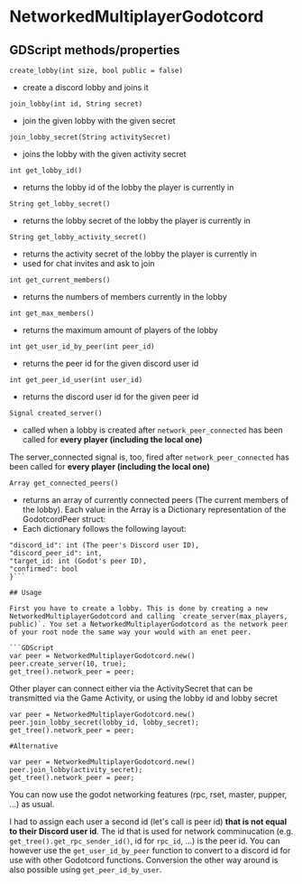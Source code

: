 # NetworkedMultiplayerGodotcord

## GDScript methods/properties

`create_lobby(int size, bool public = false)`
- create a discord lobby and joins it

`join_lobby(int id, String secret)`
- join the given lobby with the given secret

`join_lobby_secret(String activitySecret)`
- joins the lobby with the given activity secret

`int get_lobby_id()`
- returns the lobby id of the lobby the player is currently in

`String get_lobby_secret()`
- returns the lobby secret of the lobby the player is currently in

`String get_lobby_activity_secret()`
- returns the activity secret of the lobby the player is currently in
- used for chat invites and ask to join
  
`int get_current_members()`
- returns the numbers of members currently in the lobby

`int get_max_members()`
- returns the maximum amount of players of the lobby

`int get_user_id_by_peer(int peer_id)`
- returns the peer id for the given discord user id

`int get_peer_id_user(int user_id)`
- returns the discord user id for the given peer id

`Signal created_server()`
- called when a lobby is created after `network_peer_connected` has been called for **every player (including the local one)**

The server_connected signal is, too, fired after `network_peer_connected` has been called for **every player (including the local one)**

`Array get_connected_peers()`
- returns an array of currently connected peers (The current members of the lobby). Each value in the Array is a Dictionary representation of the GodotcordPeer struct:
- Each dictionary follows the following layout:
```{
"discord_id": int (The peer's Discord user ID),
"discord_peer_id": int,
"target_id: int (Godot's peer ID),
"confirmed": bool
}```

## Usage

First you have to create a lobby. This is done by creating a new NetworkedMultiplayerGodotcord and calling `create_server(max_players, public)`. You set a NetworkedMultiplayerGodotcord as the network peer of your root node the same way your would with an enet peer.

```GDScript
var peer = NetworkedMultiplayerGodotcord.new()
peer.create_server(10, true);
get_tree().network_peer = peer;
```

Other player can connect either via the ActivitySecret that can be transmitted via the Game Activity, or using the lobby id and lobby secret

```GDScript
var peer = NetworkedMultiplayerGodotcord.new()
peer.join_lobby_secret(lobby_id, lobby_secret);
get_tree().network_peer = peer;

#Alternative

var peer = NetworkedMultiplayerGodotcord.new()
peer.join_lobby(activity_secret);
get_tree().network_peer = peer;
```

You can now use the godot networking features (rpc, rset, master, pupper, ...) as usual.

I had to assign each user a second id (let's call is peer id) **that is not equal to their Discord user id**. The id that is used for network comminucation (e.g. `get_tree().get_rpc_sender_id()`, id for `rpc_id`, ...) is the peer id. You can however use the `get_user_id_by_peer` function to convert to a discord id for use with other Godotcord functions. Conversion the other way around is also possible using `get_peer_id_by_user`.
